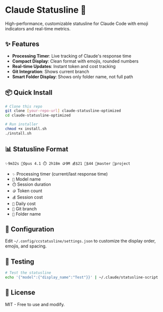 # Claude Statusline 🚀

High-performance, customizable statusline for Claude Code with emoji indicators and real-time metrics.

## ✨ Features

- **Processing Timer**: Live tracking of Claude's response time
- **Compact Display**: Clean format with emojis, rounded numbers
- **Real-time Updates**: Instant token and cost tracking
- **Git Integration**: Shows current branch
- **Smart Folder Display**: Shows only folder name, not full path

## 📦 Quick Install

```bash
# Clone this repo
git clone [your-repo-url] claude-statusline-optimized
cd claude-statusline-optimized

# Run installer
chmod +x install.sh
./install.sh
```

## 📊 Statusline Format

```
✨9m32s 🤖Opus 4.1 ⏱️ 2h18m 🪙9M 💰$21 📅$44 🌿master 📁project
```

- `✨` Processing timer (current/last response time)
- `🤖` Model name
- `⏱️` Session duration
- `🪙` Token count
- `💰` Session cost
- `📅` Daily cost
- `🌿` Git branch
- `📁` Folder name

## 🔧 Configuration

Edit `~/.config/ccstatusline/settings.json` to customize the display order, emojis, and spacing.

## 🧪 Testing

```bash
# Test the statusline
echo '{"model":{"display_name":"Test"}}' | ~/.claude/statusline-script.sh
```

## 📝 License

MIT - Free to use and modify.